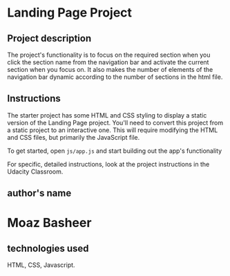 # Landing Page Project

## Project description
The project's functionality is to focus on the required section when you click the section name from the navigation bar and activate the current section when you focus on.
It also makes the number of elements of the navigation bar dynamic according to the number of sections in the html file.

## Instructions

The starter project has some HTML and CSS styling to display a static version of the Landing Page project. You'll need to convert this project from a static project to an interactive one. This will require modifying the HTML and CSS files, but primarily the JavaScript file.

To get started, open `js/app.js` and start building out the app's functionality

For specific, detailed instructions, look at the project instructions in the Udacity Classroom.
## author's name
# Moaz Basheer

## technologies used
HTML, CSS, Javascript.
